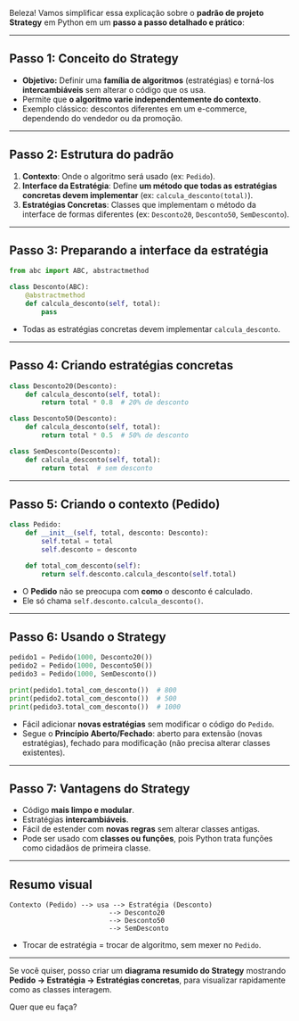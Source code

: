 Beleza! Vamos simplificar essa explicação sobre o **padrão de projeto Strategy** em Python em um **passo a passo detalhado e prático**:

---

## **Passo 1: Conceito do Strategy**

* **Objetivo:** Definir uma **família de algoritmos** (estratégias) e torná-los **intercambiáveis** sem alterar o código que os usa.
* Permite que **o algoritmo varie independentemente do contexto**.
* Exemplo clássico: descontos diferentes em um e-commerce, dependendo do vendedor ou da promoção.

---

## **Passo 2: Estrutura do padrão**

1. **Contexto**: Onde o algoritmo será usado (ex: `Pedido`).
2. **Interface da Estratégia**: Define **um método que todas as estratégias concretas devem implementar** (ex: `calcula_desconto(total)`).
3. **Estratégias Concretas**: Classes que implementam o método da interface de formas diferentes (ex: `Desconto20`, `Desconto50`, `SemDesconto`).

---

## **Passo 3: Preparando a interface da estratégia**

```python
from abc import ABC, abstractmethod

class Desconto(ABC):
    @abstractmethod
    def calcula_desconto(self, total):
        pass
```

* Todas as estratégias concretas devem implementar `calcula_desconto`.

---

## **Passo 4: Criando estratégias concretas**

```python
class Desconto20(Desconto):
    def calcula_desconto(self, total):
        return total * 0.8  # 20% de desconto

class Desconto50(Desconto):
    def calcula_desconto(self, total):
        return total * 0.5  # 50% de desconto

class SemDesconto(Desconto):
    def calcula_desconto(self, total):
        return total  # sem desconto
```

---

## **Passo 5: Criando o contexto (Pedido)**

```python
class Pedido:
    def __init__(self, total, desconto: Desconto):
        self.total = total
        self.desconto = desconto

    def total_com_desconto(self):
        return self.desconto.calcula_desconto(self.total)
```

* O **Pedido** não se preocupa com **como** o desconto é calculado.
* Ele só chama `self.desconto.calcula_desconto()`.

---

## **Passo 6: Usando o Strategy**

```python
pedido1 = Pedido(1000, Desconto20())
pedido2 = Pedido(1000, Desconto50())
pedido3 = Pedido(1000, SemDesconto())

print(pedido1.total_com_desconto())  # 800
print(pedido2.total_com_desconto())  # 500
print(pedido3.total_com_desconto())  # 1000
```

* Fácil adicionar **novas estratégias** sem modificar o código do `Pedido`.
* Segue o **Princípio Aberto/Fechado**: aberto para extensão (novas estratégias), fechado para modificação (não precisa alterar classes existentes).

---

## **Passo 7: Vantagens do Strategy**

* Código **mais limpo e modular**.
* Estratégias **intercambiáveis**.
* Fácil de estender com **novas regras** sem alterar classes antigas.
* Pode ser usado com **classes ou funções**, pois Python trata funções como cidadãos de primeira classe.

---

## **Resumo visual**

```
Contexto (Pedido) --> usa --> Estratégia (Desconto)
                         --> Desconto20
                         --> Desconto50
                         --> SemDesconto
```

* Trocar de estratégia = trocar de algoritmo, sem mexer no `Pedido`.

---

Se você quiser, posso criar um **diagrama resumido do Strategy** mostrando **Pedido → Estratégia → Estratégias concretas**, para visualizar rapidamente como as classes interagem.

Quer que eu faça?

